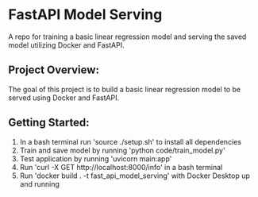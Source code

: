 # FastAPI Model Serving
A repo for training a basic linear regression model and serving the saved model utilizing Docker and FastAPI.

## Project Overview:
The goal of this project is to build a basic linear regression model to be served using Docker and FastAPI.

## Getting Started:
1. In a bash terminal run 'source ./setup.sh' to install all dependencies
2. Train and save model by running 'python code/train_model.py'
3. Test application by running 'uvicorn main:app'
4. Run 'curl -X GET http://localhost:8000/info' in a bash terminal
5. Run 'docker build . -t fast_api_model_serving' with Docker Desktop up and running